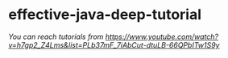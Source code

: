 # effective-java-deep-tutorial

*You can reach tutorials from https://www.youtube.com/watch?v=h7gp2_Z4Lms&list=PLb37mF_7iAbCut-dtuLB-66QPbITw1S9y*
